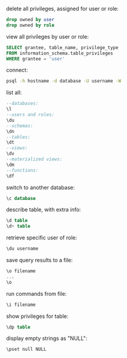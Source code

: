 delete all privileges, assigned for user or role:
```sql
drop owned by user
drop owned by role
```

view all privileges by user or role:
```sql
SELECT grantee, table_name, privilege_type
FROM information_schema.table_privileges
WHERE grantee = 'user'
```

connect:
```bash
psql -h hostname -d database -U username -W
```

list all:
```sql
--databases:
\l
--users and roles:
\du
--schemas:
\dn
--tables:
\dt
--views:
\dv
--materialized views:
\dm
--functions:
\df
```

switch to another database:
```sql
\c database
```

describe table, with extra info:
```sql
\d table
\d+ table
```

retrieve specific user of role:
```sql
\du username
```

save query results to a file:
```sql
\o filename
...
\o
```

run commands from file:
```sql
\i filename
```

show privileges for table:
```sql
\dp table
```

display empty strings as "NULL":
```bash
\pset null NULL
```